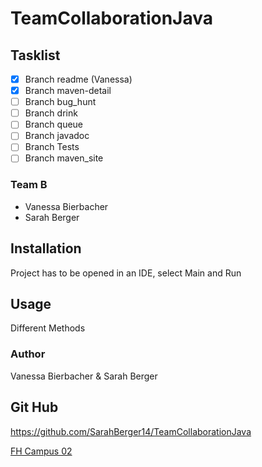 # TeamCollaborationJava

## Tasklist

- [x] Branch readme (Vanessa)
- [x] Branch maven-detail 
- [ ] Branch bug_hunt
- [ ] Branch drink
- [ ] Branch queue
- [ ] Branch javadoc
- [ ] Branch Tests
- [ ] Branch maven_site

### Team B
- Vanessa Bierbacher
- Sarah Berger

## Installation

Project has to be opened in an IDE, select Main and Run


## Usage

Different Methods

### Author
Vanessa Bierbacher & Sarah Berger


## Git Hub
https://github.com/SarahBerger14/TeamCollaborationJava

[FH Campus 02](www.campus02.at)